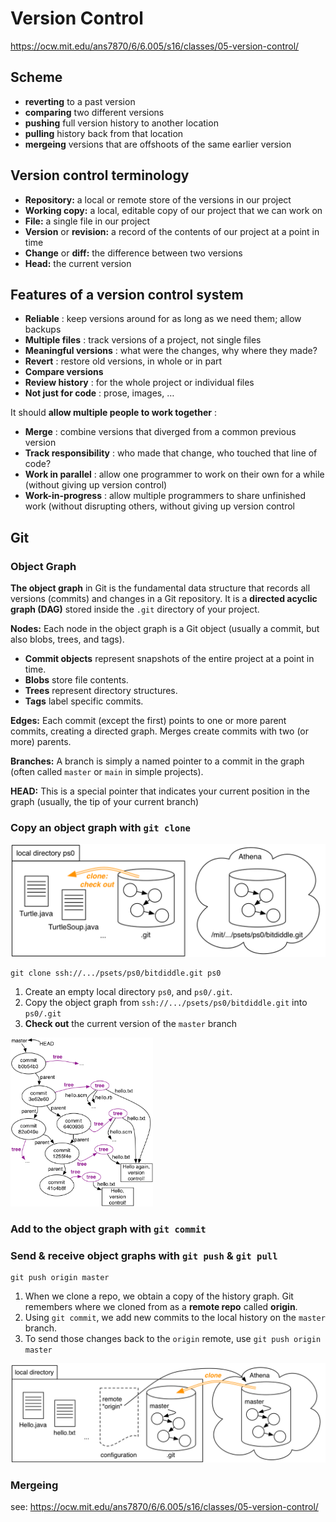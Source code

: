 # Version Control

https://ocw.mit.edu/ans7870/6/6.005/s16/classes/05-version-control/

## Scheme

- **reverting** to a past version
- **comparing** two different versions
- **pushing** full version history to another location
- **pulling** history back from that location
- **mergeing** versions that are offshoots of the same earlier version

## Version control terminology

- **Repository:** a local or remote store of the versions in our project
- **Working copy:** a local, editable copy of our project that we can work on
- **File:** a single file in our project
- **Version** or **revision:** a record of the contents of our project at a point in time
- **Change** or **diff:** the difference between two versions
- **Head:** the current version

## Features of a version control system

- **Reliable** : keep versions around for as long as we need them; allow backups
- **Multiple files** : track versions of a project, not single files
- **Meaningful versions** : what were the changes, why where they made?
- **Revert** : restore old versions, in whole or in part
- **Compare versions**
- **Review history** : for the whole project or individual files
- **Not just for code** : prose, images, …

It should **allow multiple people to work together** :

- **Merge** : combine versions that diverged from a common previous version
- **Track responsibility** : who made that change, who touched that line of code?
- **Work in parallel** : allow one programmer to work on their own for a while (without giving up version control)
- **Work-in-progress** : allow multiple programmers to share unfinished work (without disrupting others, without giving up version control

## Git

### Object Graph

**The object graph** in Git is the fundamental data structure that records all versions (commits) and changes in a Git repository. It is a **directed acyclic graph (DAG)** stored inside the `.git` directory of your project.

**Nodes:** Each node in the object graph is a Git object (usually a commit, but also blobs, trees, and tags).

- **Commit objects** represent snapshots of the entire project at a point in time.
- **Blobs** store file contents.
- **Trees** represent directory structures.
- **Tags** label specific commits.

**Edges:** Each commit (except the first) points to one or more parent commits, creating a directed graph. Merges create commits with two (or more) parents.

**Branches:** A branch is simply a named pointer to a commit in the graph (often called `master` or `main` in simple projects).

**HEAD:** This is a special pointer that indicates your current position in the graph (usually, the tip of your current branch)

### Copy an object graph with `git clone`

<img src="assets/hello-git-clone-2.png" alt="img" style="zoom: 50%;" />

```shell
git clone ssh://.../psets/ps0/bitdiddle.git ps0
```

1. Create an empty local directory `ps0`, and `ps0/.git`.
2. Copy the object graph from `ssh://.../psets/ps0/bitdiddle.git` into `ps0/.git`
3. **Check out** the current version of the `master` branch

<img src="assets/hello-git-history-trees.png" alt="img" style="zoom:33%;" />

### Add to the object graph with `git commit`

### Send & receive object graphs with `git push` & `git pull`

```shell
git push origin master
```

1. When we clone a repo, we obtain a copy of the history graph. Git remembers where we cloned from as a **remote repo** called **origin**.
2. Using `git commit`, we add new commits to the local history on the `master` branch.
3. To send those changes back to the `origin` remote, use `git push origin master`

<img src="assets/hello-git-push-0.png" alt="img" style="zoom:50%;" />

### Mergeing

see: https://ocw.mit.edu/ans7870/6/6.005/s16/classes/05-version-control/